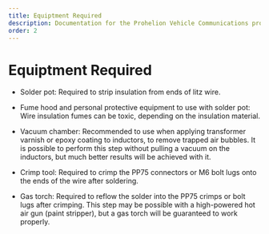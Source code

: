 ```yaml
---
title: Equiptment Required
description: Documentation for the Prohelion Vehicle Communications protocol
order: 2
---
```


# Equiptment Required

*   Solder pot: Required to strip insulation from ends of litz wire.

*   Fume hood and personal protective equipment to use with solder pot: Wire insulation fumes can be toxic, depending on the insulation material.  

*   Vacuum chamber: Recommended to use when applying transformer varnish or epoxy coating to inductors, to remove trapped air bubbles.  It is  possible to perform this step without pulling a vacuum on the inductors, but much better results will be achieved with it.

*   Crimp tool: Required to crimp the PP75 connectors or M6 bolt lugs onto the ends of the wire after soldering.

*   Gas torch: Required to reflow the solder into the PP75 crimps or bolt lugs after crimping.  This step may be possible with a high-powered hot air gun (paint stripper), but a gas torch will be guaranteed to work properly.


